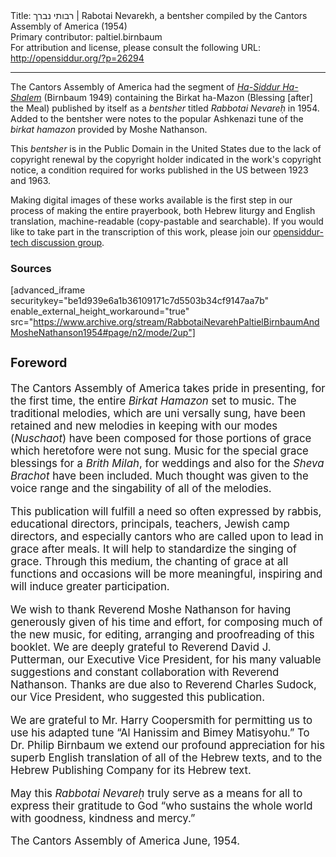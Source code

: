 <html>
<head></head>
<body>
Title: רבותי נברך | Rabotai Nevarekh, a bentsher compiled by the Cantors Assembly of America (1954)<br />
Primary contributor: paltiel.birnbaum<br />
For attribution and license, please consult the following URL: <a href="http://opensiddur.org/?p=26294">http://opensiddur.org/?p=26294</a>
<p />
<hr />

The Cantors Assembly of America had the segment of <em><a href="https://opensiddur.org/compilations/kol-bo/ha-siddur-ha-shalem-paltiel-birnbaum-hebrew-publishing-company-1949/">Ha-Siddur Ha-Shalem</a></em> (Birnbaum 1949) containing the Birkat ha-Mazon (Blessing [after] the Meal) published by itself as a <em>bentsher</em> titled <em>Rabbotai Nevareḥ</em> in 1954. Added to the bentsher were notes to the popular Ashkenazi tune of the <em>birkat hamazon</em> provided by Moshe Nathanson.

This <em>bentsher</em> is in the Public Domain in the United States due to the lack of copyright renewal by the copyright holder indicated in the work's copyright notice, a condition required for works published in the US between 1923 and 1963.

Making digital images of these works available is the first step in our process of making the entire prayerbook, both Hebrew liturgy and English translation, machine-readable (copy-pastable and searchable). If you would like to take part in the transcription of this work, please join our <a href="https://groups.google.com/forum/#!forum/opensiddur-tech">opensiddur-tech discussion group</a>.

<h3>Sources</h3>

[advanced_iframe securitykey="be1d939e6a1b36109171c7d5503b34cf9147aa7b" enable_external_height_workaround="true" src="https://www.archive.org/stream/RabbotaiNevarehPaltielBirnbaumAndMosheNathanson1954#page/n2/mode/2up"]

<div class="english" style="font-size: 1.2em;">
<h3>Foreword</h3>

The Cantors Assembly of America takes pride in presenting, for the first time, the entire <em>Birkat Hamazon</em> set to music. The traditional melodies, which are uni versally sung, have been retained and new melodies in keeping with our modes (<em>Nuschaot</em>) have been composed for those portions of grace which heretofore were not sung. Music for the special grace blessings for a <em>Brith Milah</em>, for weddings and also for the <em>Sheva Brachot</em> have been included. Much thought was given to the voice range and the singability of all of the melodies. 

This publication will fulfill a need so often expressed by rabbis, educational directors, principals, teachers, Jewish camp directors, and especially cantors who are called upon to lead in grace after meals. It will help to standardize the singing of grace. Through this medium, the chanting of grace at all functions and occasions will be more meaningful, inspiring and will induce greater participation. 

We wish to thank Reverend Moshe Nathanson for having generously given of his time and effort, for composing much of the new music, for editing, arranging and proofreading of this booklet. We are deeply grateful to Reverend David J. Putterman, our Executive Vice President, for his many valuable suggestions and constant collaboration with Reverend Nathanson. Thanks are due also to Reverend Charles Sudock, our Vice President, who suggested this publication. 

We are grateful to Mr. Harry Coopersmith for permitting us to use his adapted tune “Al Hanissim and Bimey Matisyohu.” To Dr. Philip Birnbaum we extend our profound appreciation for his superb English translation of all of the Hebrew texts, and to the Hebrew Publishing Company for its Hebrew text. 

May this <em>Rabbotai Nevareḥ</em> truly serve as a means for all to express their gratitude to God “who sustains the whole world with goodness, kindness and mercy.” 

The Cantors Assembly of America 
June, 1954.
</div>
</body>
</html>